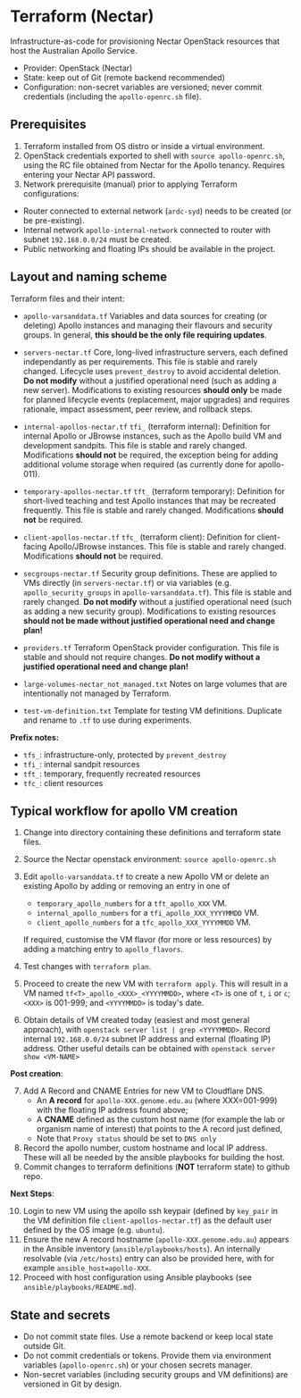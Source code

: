 # Terraform (Nectar)

Infrastructure-as-code for provisioning Nectar OpenStack resources that host the Australian Apollo Service.

- Provider: OpenStack (Nectar)
- State: keep out of Git (remote backend recommended)
- Configuration: non-secret variables are versioned; never commit credentials (including the `apollo-openrc.sh` file).

## Prerequisites

1) Terraform installed from OS distro or inside a virtual environment.
2) OpenStack credentials exported to shell with `source apollo-openrc.sh`, using the RC file obtained from Nectar for the Apollo tenancy. Requires entering your Nectar API password.
3) Network prerequisite (manual) prior to applying Terraform configurations:
- Router connected to external network (`ardc-syd`) needs to be created (or be pre-existing).
- Internal network `apollo-internal-network` connected to router with subnet `192.168.0.0/24` must be created.
- Public networking and floating IPs should be available in the project.

## Layout and naming scheme

Terraform files and their intent:

- `apollo-varsanddata.tf`
Variables and data sources for creating (or deleting) Apollo instances and managing their flavours and security groups. In general, __this should be the only file requiring updates__.

- `servers-nectar.tf`
Core, long-lived infrastructure servers, each defined independantly as per requirements. This file is stable and rarely changed. Lifecycle uses `prevent_destroy` to avoid accidental deletion. **Do not modify** without a justified operational need (such as adding a new server). Modifications to existing resources **should only** be made for planned lifecycle events (replacement, major upgrades) and requires rationale, impact assessment, peer review, and rollback steps.

- `internal-apollos-nectar.tf`
`tfi_` (terraform internal): Definition for internal Apollo or JBrowse instances, such as the Apollo build VM and development sandpits. This file is stable and rarely changed. Modifications **should not** be required, the exception being for adding additional volume storage when required (as currently done for apollo-011).

- `temporary-apollos-nectar.tf`
`tft_` (terraform temporary): Definition for short-lived teaching and test Apollo instances that may be recreated frequently. This file is stable and rarely changed. Modifications **should not** be required.

- `client-apollos-nectar.tf`
`tfc_` (terraform client): Definition for client-facing Apollo/JBrowse instances. This file is stable and rarely changed. Modifications **should not** be required.

- `secgroups-nectar.tf`
Security group definitions. These are applied to VMs directly (in `servers-nectar.tf`) or via variables (e.g. `apollo_security_groups` in `apollo-varsanddata.tf`). This file is stable and rarely changed. **Do not modify** without a justified operational need (such as adding a new security group). Modifications to existing resources **should not be made without justified operational need and change plan!**

- `providers.tf`
Terraform OpenStack provider configuration. This file is stable and should not require changes. **Do not modify without a justified operational need and change plan!**

- `large-volumes-nectar_not_managed.txt`
Notes on large volumes that are intentionally not managed by Terraform.

- `test-vm-definition.txt`
Template for testing VM definitions. Duplicate and rename to `.tf` to use during experiments.

**Prefix notes:**
- `tfs_`: infrastructure-only, protected by `prevent_destroy`
- `tfi_`: internal sandpit resources
- `tft_`: temporary, frequently recreated resources
- `tfc_`: client resources

## Typical workflow for apollo VM creation

1. Change into directory containing these definitions and terraform state files.
2. Source the Nectar openstack environment: `source apollo-openrc.sh`
3. Edit `apollo-varsanddata.tf` to create a new Apollo VM or delete an existing Apollo by
   adding or removing an entry in one of
    -  `temporary_apollo_numbers` for a `tft_apollo_XXX` VM.
    -  `internal_apollo_numbers` for a `tfi_apollo_XXX_YYYYMMDD` VM.
    -  `client_apollo_numbers` for a `tfc_apollo_XXX_YYYYMMDD` VM.

    If required, customise the VM flavor (for more or less resources) by adding a matching entry to `apollo_flavors`.

4. Test changes with `terraform plan`.
5. Proceed to create the new VM with `terraform apply`. This will result in a VM named `tf<T>_apollo_<XXX>_<YYYYMMDD>`, where `<T>` is one of `t`, `i` or `c`; `<XXX>` is 001-999; and `<YYYYMMDD>` is today's date.
6. Obtain details of VM created today (easiest and most general approach), with `openstack server list | grep <YYYYMMDD>`. Record internal `192.168.0.0/24` subnet IP address and external (floating IP) address. Other useful details can be obtained with `openstack server show <VM-NAME>`

**Post creation**:

7. Add A Record and CNAME Entries for new VM to Cloudflare DNS.
    - An __A record__ for `apollo-XXX.genome.edu.au` (where XXX=001-999) with the floating IP address found above;
    - A __CNAME__ defined as the custom host name (for example the lab or organism name of interest) that points to the A record just defined,
    -  Note that `Proxy status` should be set to `DNS only`
8. Record the apollo number, custom hostname and local IP address. These will all be needed by the ansible playbooks for building the host.
9. Commit changes to terraform definitions (**NOT** terraform state) to github repo.

**Next Steps**:

10. Login to new VM using the apollo ssh keypair (defined by `key_pair` in the VM definition file `client-apollos-nectar.tf`) as the default user defined by the OS image (e.g. `ubuntu`).
11. Ensure the new A record hostname (`apollo-XXX.genome.edu.au`) appears in the Ansible inventory (`ansible/playbooks/hosts`). An internally resolvable (via `/etc/hosts`) entry can also be provided here, with for example `ansible_host=apollo-XXX`.
12. Proceed with host configuration using Ansible playbooks (see `ansible/playbooks/README.md`).

## State and secrets
- Do not commit state files. Use a remote backend or keep local state outside Git.  
- Do not commit credentials or tokens. Provide them via environment variables (`apollo-openrc.sh`) or your chosen secrets manager.
- Non-secret variables (including security groups and VM definitions) are versioned in Git by design.


